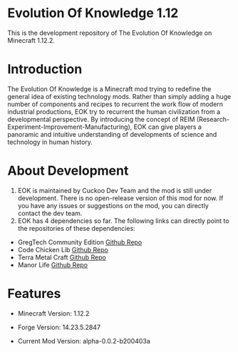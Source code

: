 # Evolution Of Knowledge 1.12

This is the development repository of The Evolution Of Knowledge on Minecraft 1.12.2.

# Introduction
The Evolution Of Knowledge is a Minecraft mod trying to redefine the general idea of existing technology mods. 
Rather than simply adding a huge number of components and recipes to recurrent the work flow of modern industrial 
productions, EOK try to recurrent the human civilization from a developmental perspective. By introducing the concept 
of REIM (Research-Experiment-Improvement-Manufacturing), EOK can give players a panoramic and intuitive understanding 
of developments of science and technology in human history.

# About Development
1. EOK is maintained by Cuckoo Dev Team and the mod is still under development. There is no open-release version of this mod for now. If you have any issues or 
suggestions on the mod, you can directly contact the dev team.
2. EOK has 4 dependencies so far. The following links can directly point to the repositories of these dependencies:
* GregTech Community Edition [Github Repo](https://github.com/GregTechCE/GregTech)
* Code Chicken Lib [Github Repo](https://github.com/TheCBProject/CodeChickenLib)
* Terra Metal Craft [Github Repo](https://github.com/Os-Ir/Terra-Metal-Craft)
* Manor Life [Github Repo](https://github.com/gonggongjohn/Manor-Life-1.12)

# Features
* Minecraft Version: 1.12.2

* Forge Version: 14.23.5.2847

* Current Mod Version: alpha-0.0.2-b200403a
